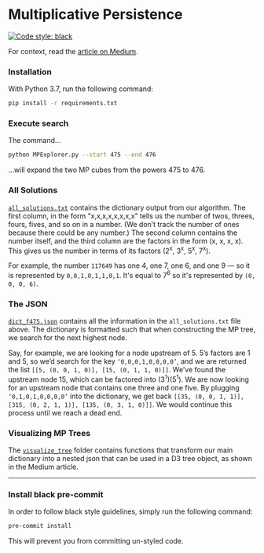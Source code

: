 # Multiplicative Persistence

[![Code style: black](https://img.shields.io/badge/code%20style-black-000000.svg)](https://github.com/psf/black)

For context, read the [article on Medium](https://medium.com/@kevinrmcelwee/multiplicative-persistence-is-solved-1937692b26cc).

### Installation

With Python 3.7, run the following command:

```sh
pip install -r requirements.txt
```

### Execute search

The command...

```sh
python MPExplorer.py --start 475 --end 476
```

...will expand the two MP cubes from the powers 475 to 476.


### All Solutions
[`all_solutions.txt`](https://github.com/kmcelwee/multiplicative-persistence/blob/main/all_solutions.txt) contains the dictionary output from our algorithm. The first column, in the form "x,x,x,x,x,x,x,x" tells us the number of twos, threes, fours, fives, and so on in a number. (We don’t track the number of ones because there could be any number.) The second column contains the number itself, and the third column are the factors in the form (x, x, x, x). This gives us the number in terms of its factors (2<sup>x</sup>, 3<sup>x</sup>, 5<sup>x</sup>, 7<sup>x</sup>). 

For example, the number `117649` has one 4, one 7, one 6, and one 9 — so it is represented by `0,0,1,0,1,1,0,1`. It's equal to 7<sup>6</sup> so it's represented by `(0, 0, 0, 6)`.

### The JSON
[`dict_f475.json`](https://github.com/kmcelwee/multiplicative-persistence/blob/main/multiplicative_persistence/dict_f475.json) contains all the information in the `all_solutions.txt` file above. The dictionary is formatted such that when constructing the MP tree, we search for the next highest node. 

Say, for example, we are looking for a node upstream of 5. 5’s factors are 1 and 5, so we’d search for the key `‘0,0,0,1,0,0,0,0’`, and we are returned the list `[[5, (0, 0, 1, 0)], [15, (0, 1, 1, 0)]]`. We’ve found the upstream node 15, which can be factored into (3<sup>1</sup>)(5<sup>1</sup>). We are now looking for an upstream node that contains one three and one five. By plugging `‘0,1,0,1,0,0,0,0’` into the dictionary, we get back `[[35, (0, 0, 1, 1)], [315, (0, 2, 1, 1)], [135, (0, 3, 1, 0)]]`. We would continue this process until we reach a dead end.

### Visualizing MP Trees
The [`visualize_tree`](https://github.com/kmcelwee/multiplicative-persistence/blob/main/multiplicative_persistence/visualize_tree) folder contains functions that transform our main dictionary into a nested json that can be used in a D3 tree object, as shown in the Medium article.

---

### Install black pre-commit

In order to follow black style guidelines, simply run the following command:

```sh
pre-commit install
```

This will prevent you from committing un-styled code.
